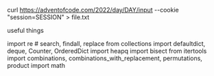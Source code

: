 curl https://adventofcode.com/2022/day/DAY/input --cookie "session=SESSION" > file.txt

useful things

import re # search, findall, replace
from collections import defaultdict, deque, Counter, OrderedDict
import heapq
import bisect
from itertools import combinations, combinations_with_replacement, permutations, product
import math
